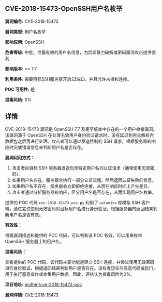 ## CVE-2018-15473-OpenSSH用户名枚举

**漏洞编号:** CVE-2018-15473

**漏洞类型:** 用户名枚举

**影响应用:** OpenSSH

**危害等级:** 中危，泄露有效的用户名信息，为后续暴力破解或密码猜测攻击提供便利

**影响版本:** <= 7.7

**利用条件:** 需要目标SSH服务器开放22端口，并且允许未授权连接。

**POC 可用性:** 是

**投毒风险:** 0%

## 详情

CVE-2018-15473 漏洞是 OpenSSH 7.7 及更早版本中存在的一个用户枚举漏洞。该漏洞源于 OpenSSH 在处理无效用户身份验证请求时，没有延迟到完全解析完数据包之后再进行处理。攻击者可以通过发送特制的 SSH 请求，根据服务器的响应时间或错误信息来判断用户名是否存在。

**漏洞利用方式：**

1.  攻击者向目标 SSH 服务器发送包含特定用户名的认证请求（通常使用无效密码）。
2.  如果用户名存在，服务器会执行一部分认证流程，然后返回认证失败的信息。
3.  如果用户名不存在，服务器会立即拒绝连接，从而在响应时间上产生差异。
4.  攻击者通过分析服务器的响应，区分用户名是否存在，从而实现用户名枚举。

提供的 POC 代码 `cve-2018-15473-poc.py` 利用了 `paramiko` 库模拟 SSH 客户端，通过尝试使用无效密码对目标用户名进行身份验证，根据服务器的返回结果判断用户名是否有效。

**有效性：**

根据漏洞描述和提供的 POC 代码，可以判断该 POC 有效，可以用来枚举 OpenSSH 服务器上的用户名。

**投毒风险：**

查看提供的 POC 代码，该代码主要功能是建立 SSH 连接，并尝试使用无效密码进行身份验证，根据返回结果判断用户是否存在。没有发现任何恶意代码或后门，用于执行恶意操作或收集用户数据。因此，评估认为投毒风险为0%。


**项目地址:** [moften/cve-2018-15473-poc](https://github.com/moften/cve-2018-15473-poc)

**漏洞详情:** [CVE-2018-15473](https://nvd.nist.gov/vuln/detail/CVE-2018-15473)